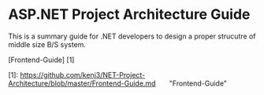 # ASP.NET Project Architecture Guide

This is a summary guide for .NET developers to design a proper strucutre of middle size B/S system.

[Frontend-Guide] [1]

[1]: https://github.com/kenj3/NET-Project-Architecture/blob/master/Frontend-Guide.md        "Frontend-Guide"
